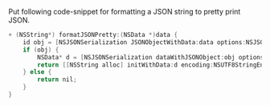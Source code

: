 Put following code-snippet for formatting a JSON string to pretty print JSON.

```Objective-C
+ (NSString*) formatJSONPretty:(NSData *)data {
    id obj = [NSJSONSerialization JSONObjectWithData:data options:NSJSONReadingAllowFragments error:nil];
    if (obj) {
        NSData* d = [NSJSONSerialization dataWithJSONObject:obj options:NSJSONWritingPrettyPrinted error:nil];
        return [[NSString alloc] initWithData:d encoding:NSUTF8StringEncoding];
    } else {
        return nil;
    }
}
```